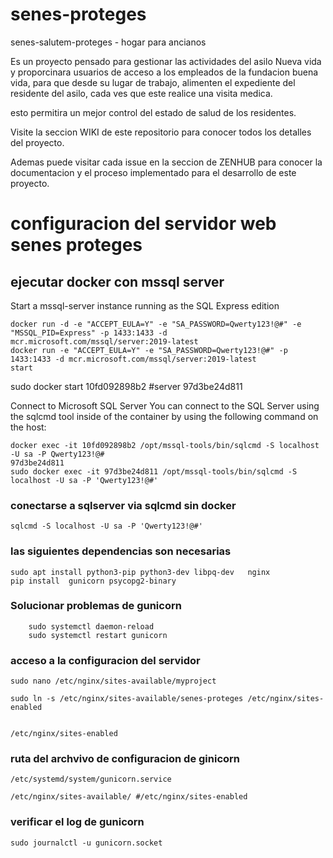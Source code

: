 # senes-proteges
senes-salutem-proteges - hogar para ancianos

Es un proyecto pensado para gestionar las actividades del asilo Nueva vida y proporcinara usuarios de acceso a los empleados de la fundacion buena vida, para que desde su lugar de trabajo, alimenten el expediente del residente del asilo, cada ves que este realice una visita medica.

esto permitira un mejor control del estado de salud de los residentes.

Visite la seccion WIKI de este repositorio para conocer todos los detalles del proyecto.

Ademas puede visitar cada issue en la seccion de ZENHUB para conocer la documentacion  y el proceso implementado para el desarrollo de este proyecto.

# configuracion del servidor web senes proteges


## ejecutar docker con mssql server 

Start a mssql-server instance running as the SQL Express edition
```
docker run -d -e "ACCEPT_EULA=Y" -e "SA_PASSWORD=Qwerty123!@#" -e "MSSQL_PID=Express" -p 1433:1433 -d mcr.microsoft.com/mssql/server:2019-latest
docker run -e "ACCEPT_EULA=Y" -e "SA_PASSWORD=Qwerty123!@#" -p 1433:1433 -d mcr.microsoft.com/mssql/server:2019-latest
start 
```
sudo docker start 10fd092898b2 #server 97d3be24d811

Connect to Microsoft SQL Server You can connect to the SQL Server using the sqlcmd tool inside of the container by using the following command on the host:
```
docker exec -it 10fd092898b2 /opt/mssql-tools/bin/sqlcmd -S localhost -U sa -P Qwerty123!@#
97d3be24d811
sudo docker exec -it 97d3be24d811 /opt/mssql-tools/bin/sqlcmd -S localhost -U sa -P 'Qwerty123!@#'
```
### conectarse a sqlserver via sqlcmd sin docker
```
sqlcmd -S localhost -U sa -P 'Qwerty123!@#'

```

### las siguientes dependencias son necesarias
```
sudo apt install python3-pip python3-dev libpq-dev   nginx 
pip install  gunicorn psycopg2-binary
```

### Solucionar problemas de gunicorn

```sudo systemctl status gunicorn.socket
    sudo systemctl daemon-reload
    sudo systemctl restart gunicorn
```


### acceso a la configuracion del servidor 
```
sudo nano /etc/nginx/sites-available/myproject

sudo ln -s /etc/nginx/sites-available/senes-proteges /etc/nginx/sites-enabled 


/etc/nginx/sites-enabled
 ```


###  ruta del archvivo de configuracion de ginicorn 
```
/etc/systemd/system/gunicorn.service

/etc/nginx/sites-available/ #/etc/nginx/sites-enabled
```


### verificar el log de gunicorn
```sudo journalctl -u gunicorn.socket```